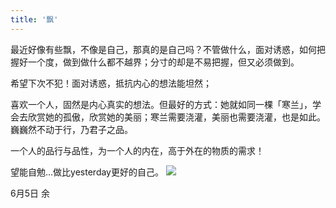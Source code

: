 ```yaml
---
title: '飘'
---
```

 
最近好像有些飘，不像是自己，那真的是自己吗？不管做什么，面对诱惑，如何把握好一个度，做到做什么都不越界；分寸的却是不易把握，但又必须做到。

希望下次不犯！面对诱惑，抵抗内心的想法能坦然；

喜欢一个人，固然是内心真实的想法。但最好的方式：她就如同一棵「寒兰」，学会去欣赏她的孤傲，欣赏她的美丽；寒兰需要浇灌，美丽也需要浇灌，也是如此。巍巍然不动于行，乃君子之品。

一个人的品行与品性，为一个人的内在，高于外在的物质的需求！

望能自勉...做比yesterday更好的自己。
![](https://gitee.com/helloyuzz/sharepic/raw/master/IMG_Xuj.jpg)

6月5日 余